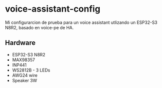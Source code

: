 # voice-assistant-config
Mi configurarcion de prueba para un voice assistant utlizando un ESP32-S3 N8R2, basado en voice-pe de HA.
## Hardware
- ESP32-S3 N8R2
- MAX98357
- INP441
- WS2812B - 3 LEDs
- AWG24 wire
- Speaker 3W

